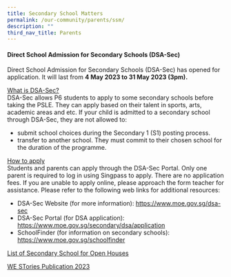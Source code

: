 ```yaml
---
title: Secondary School Matters
permalink: /our-community/parents/ssm/
description: ""
third_nav_title: Parents
---
```

#### Direct School Admission for Secondary Schools (DSA-Sec)

Direct School Admission for Secondary Schools (DSA-Sec) has opened for application. It will last from **4 May 2023 to 31 May 2023 (3pm).**

<u>What is DSA-Sec?</u><br>
DSA-Sec allows P6 students to apply to some secondary schools before taking the PSLE. They can apply based on their talent in sports, arts, academic areas and etc. If your child is admitted to a secondary school through DSA-Sec, they are not allowed to:

* submit school choices during the Secondary 1 (S1) posting process.
* transfer to another school. They must commit to their chosen school for the duration of the programme.


<u>How to apply</u><br>
Students and parents can apply through the DSA-Sec Portal. Only one parent is required to log in using Singpass to apply. There are no application fees. If you are unable to apply online, please approach the form teacher for assistance.
Please refer to the following web links for additional resources:
*	DSA-Sec Website (for more information): https://www.moe.gov.sg/dsa-sec 
*	DSA-Sec Portal (for DSA application): https://www.moe.gov.sg/secondary/dsa/application  
*	SchoolFinder (for information on secondary schools):  https://www.moe.gov.sg/schoolfinder

[List of Secondary School for Open Houses](/files/list%20of%20secondary%20school%20open%20houses.pdf)

[WE STories Publication 2023](https://go.gov.sg/westories-official)